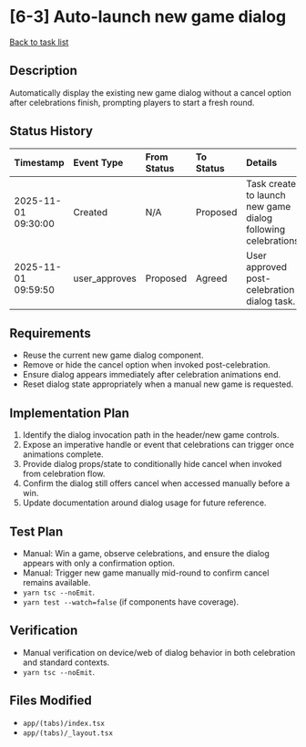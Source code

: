 # [6-3] Auto-launch new game dialog

[Back to task list](../tasks.md)

## Description
Automatically display the existing new game dialog without a cancel option after celebrations finish, prompting players to start a fresh round.

## Status History
| Timestamp | Event Type | From Status | To Status | Details | User |
| :-- | :-- | :-- | :-- | :-- | :-- |
| 2025-11-01 09:30:00 | Created | N/A | Proposed | Task created to launch new game dialog following celebrations. | ai_agent |
| 2025-11-01 09:59:50 | user_approves | Proposed | Agreed | User approved post-celebration dialog task. | user |

## Requirements
- Reuse the current new game dialog component.
- Remove or hide the cancel option when invoked post-celebration.
- Ensure dialog appears immediately after celebration animations end.
- Reset dialog state appropriately when a manual new game is requested.

## Implementation Plan
1. Identify the dialog invocation path in the header/new game controls.
2. Expose an imperative handle or event that celebrations can trigger once animations complete.
3. Provide dialog props/state to conditionally hide cancel when invoked from celebration flow.
4. Confirm the dialog still offers cancel when accessed manually before a win.
5. Update documentation around dialog usage for future reference.

## Test Plan
- Manual: Win a game, observe celebrations, and ensure the dialog appears with only a confirmation option.
- Manual: Trigger new game manually mid-round to confirm cancel remains available.
- `yarn tsc --noEmit`.
- `yarn test --watch=false` (if components have coverage).

## Verification
- Manual verification on device/web of dialog behavior in both celebration and standard contexts.
- `yarn tsc --noEmit`.

## Files Modified
- `app/(tabs)/index.tsx`
- `app/(tabs)/_layout.tsx`

